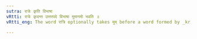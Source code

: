 ```yaml
---
sutra: रात्रेः कृति विभाषा
vRtti: रात्रेः कृदन्त उत्तरपदे विभाषा मुमागमो भवति ॥
vRtti_eng: The word रात्रि optionally takes मुम् before a word formed by _krit_-affix.

---
```

